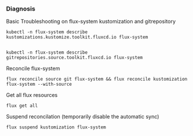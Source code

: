 ### Diagnosis

Basic Troubleshooting on flux-system kustomization and gitrepository

    kubectl -n flux-system describe kustomizations.kustomize.toolkit.fluxcd.io flux-system


    kubectl -n flux-system describe gitrepositories.source.toolkit.fluxcd.io flux-system

Reconcile flux-system

    flux reconcile source git flux-system && flux reconcile kustomization flux-system --with-source

Get all flux resources

    flux get all

Suspend reconcilation (temporarily disable the automatic sync)

    flux suspend kustomization flux-system

